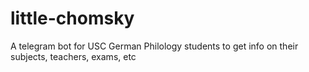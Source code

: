 # little-chomsky
A telegram bot for USC German Philology students to get info on their subjects, teachers, exams, etc
